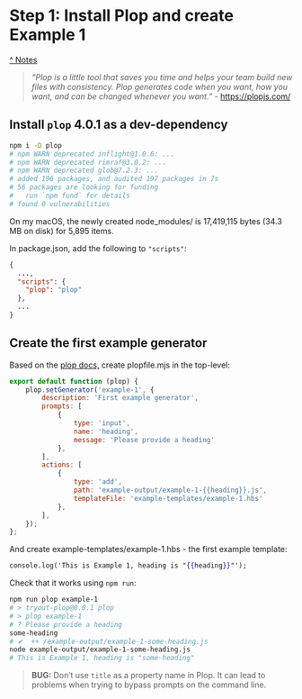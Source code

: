 # Step 1: Install Plop and create Example 1

[^ Notes](./00-notes.md)

> _“Plop is a little tool that saves you time and helps your team build new files_
> _with consistency. Plop generates code when you want, how you want, and can be_
> _changed whenever you want.”_ - <https://plopjs.com/>

## Install `plop` 4.0.1 as a dev-dependency

```sh
npm i -D plop
# npm WARN deprecated inflight@1.0.6: ...
# npm WARN deprecated rimraf@3.0.2: ...
# npm WARN deprecated glob@7.2.3: ...
# added 196 packages, and audited 197 packages in 7s
# 56 packages are looking for funding
#   run `npm fund` for details
# found 0 vulnerabilities
```

On my macOS, the newly created node_modules/ is 17,419,115 bytes (34.3 MB on
disk) for 5,895 items.

In package.json, add the following to `"scripts"`:

```json
{
  ...,
  "scripts": {
    "plop": "plop"
  },
  ...
}
```

## Create the first example generator

Based on the [plop docs,](
https://plopjs.com/documentation/#3-create-a-plopfilejs-at-the-root-of-your-project)
create plopfile.mjs in the top-level:

```js
export default function (plop) {
    plop.setGenerator('example-1', {
        description: 'First example generator',
        prompts: [
            {
                type: 'input',
                name: 'heading',
                message: 'Please provide a heading'
            },
        ],
        actions: [
            {
                type: 'add',
                path: 'example-output/example-1-{{heading}}.js',
                templateFile: 'example-templates/example-1.hbs'
            },
        ],
    });
};
```

And create example-templates/example-1.hbs - the first example template:

```hbs
console.log('This is Example 1, heading is "{{heading}}"');
```

Check that it works using `npm run`:

```sh
npm run plop example-1
# > tryout-plop@0.0.1 plop
# > plop example-1
# ? Please provide a heading
some-heading
# ✔  ++ /example-output/example-1-some-heading.js
node example-output/example-1-some-heading.js
# This is Example 1, heading is "some-heading"
```

> __BUG:__ Don’t use `title` as a property name in Plop. It can lead to problems
> when trying to bypass prompts on the command line.